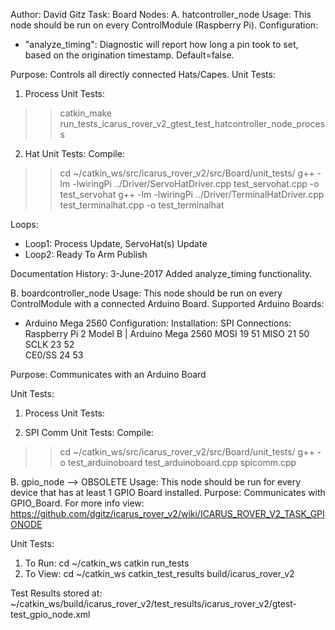 Author: David Gitz
Task: Board
Nodes:
A. hatcontroller_node
Usage: This node should be run on every ControlModule (Raspberry Pi).
Configuration:
 * "analyze_timing": Diagnostic will report how long a pin took to set, based on the origination timestamp.  Default=false.
 
Purpose: Controls all directly connected Hats/Capes.
Unit Tests:
1.  Process Unit Tests:
  >>catkin_make run_tests_icarus_rover_v2_gtest_test_hatcontroller_node_process
2.  Hat Unit Tests:
  Compile: 
  >>cd ~/catkin_ws/src/icarus_rover_v2/src/Board/unit_tests/
  >>g++ -lm -lwiringPi ../Driver/ServoHatDriver.cpp test_servohat.cpp -o test_servohat
  >>g++ -lm -lwiringPi ../Driver/TerminalHatDriver.cpp test_terminalhat.cpp -o test_terminalhat

Loops:
 * Loop1: Process Update, ServoHat(s) Update
 * Loop2: Ready To Arm Publish
 
Documentation History:
3-June-2017
Added analyze_timing functionality.
    
B. boardcontroller_node
Usage: This node should be run on every ControlModule with a connected Arduino Board.
Supported Arduino Boards:
 * Arduino Mega 2560
Configuration:
Installation:
SPI Connections:
		Raspberry Pi 2 Model B	|	Arduino Mega 2560
MOSI			19							51
MISO			21							50	
SCLK			23							52	
CE0/SS			24							53

Purpose: Communicates with an Arduino Board

Unit Tests:
1. Process Unit Tests:

2. SPI Comm Unit Tests:
  Compile:
  >>cd ~/catkin_ws/src/icarus_rover_v2/src/Board/unit_tests/
  >>g++ -o test_arduinoboard test_arduinoboard.cpp spicomm.cpp
  
B. gpio_node --> OBSOLETE
Usage: This node should be run for every device that has at least 1 GPIO Board installed.
Purpose:
Communicates with GPIO_Board.  For more info view: 
https://github.com/dgitz/icarus_rover_v2/wiki/ICARUS_ROVER_V2_TASK_GPIONODE

Unit Tests:
1. To Run:
    cd ~/catkin_ws
    catkin run_tests
2. To View:
    cd ~/catkin_ws
    catkin_test_results build/icarus_rover_v2

Test Results stored at:  ~/catkin_ws/build/icarus_rover_v2/test_results/icarus_rover_v2/gtest-test_gpio_node.xml




